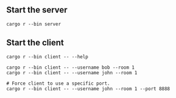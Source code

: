## Start the server

```
cargo r --bin server
```

## Start the client

```
cargo r --bin client -- --help

cargo r --bin client -- --username bob --room 1
cargo r --bin client -- --username john --room 1

# Force client to use a specific port.
cargo r --bin client -- --username john --room 1 --port 8888
```
